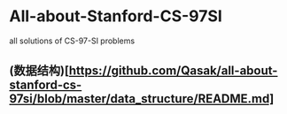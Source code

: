 # All-about-Stanford-CS-97SI
 all solutions of CS-97-SI problems

## (数据结构)[https://github.com/Qasak/all-about-stanford-cs-97si/blob/master/data_structure/README.md]



